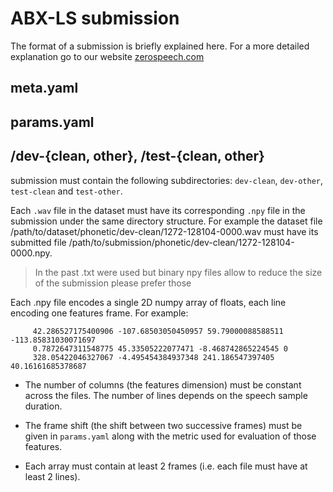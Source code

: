 # ABX-LS submission

The format of a submission is briefly explained here.
For a more detailed explanation go to our website [zerospeech.com](https://zerospeech.com)

## meta.yaml


## params.yaml


## /dev-{clean, other}, /test-{clean, other}

submission must contain the following subdirectories: `dev-clean`, `dev-other`, `test-clean` and `test-other`.

Each `.wav` file in the dataset must have its corresponding `.npy` file in the submission under the same directory structure. 
For example the dataset file /path/to/dataset/phonetic/dev-clean/1272-128104-0000.wav must have its submitted 
file /path/to/submission/phonetic/dev-clean/1272-128104-0000.npy.

> In the past .txt were used but binary npy files allow to reduce the size of the submission please prefer those

Each .npy file encodes a single 2D numpy array of floats, each line encoding one features frame. For example:

```
     42.286527175400906 -107.68503050450957 59.79000088588511 -113.85831030071697
     0.7872647311548775 45.33505222077471 -8.468742865224545 0
     328.05422046327067 -4.495454384937348 241.186547397405 40.16161685378687
```

- The number of columns (the features dimension) must be constant across the files. 
The number of lines depends on the speech sample duration.

- The frame shift (the shift between two successive frames) must be given in `params.yaml` along with the 
metric used for evaluation of those features.

- Each array must contain at least 2 frames (i.e. each file must have at least 2 lines).
